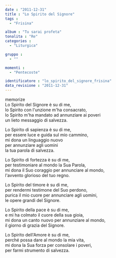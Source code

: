 ```yaml
---
date : "2011-12-31"
title : "Lo Spirito del Signore"
tags : 
  - "Frisina"

album : "Tu sarai profeta"
tonalita : "Re"
categories : 
  - "Liturgica"

gruppo : 
  - ""

momenti : 
  - "Pentecoste"

identificatore : "lo_spirito_del_signore_frisina"
data_revisione : "2011-12-31"
---
```

  
  
memorize  
Lo Spirito del Signore è su di me,   
lo Spirito con l'unzione m'ha consacrato,  
lo Spirito m'ha mandato ad annunziare ai poveri  
un lieto messaggio di salvezza.  
  
  
Lo Spirito di sapienza è su di me,   
per essere luce e guida sul mio cammino,  
mi dona un linguaggio nuovo  
per annunziare agli uomini  
la tua parola di salvezza.  
  
  
Lo Spirito di fortezza è su di me,   
per testimoniare al mondo la Sua Parola,  
mi dona il Suo coraggio per annunciare al mondo,  
l'avvento glorioso del tuo regno.  
  
  
Lo Spirito del timore è su di me,   
per rendermi testimone del Suo perdono,  
purica il mio cuore per annunciare agli uomini,  
le opere grandi del Signore.  
  
  
Lo Spirito della pace è su di me,   
e mi ha colmato il cuore della sua gioia,  
mi dona un canto nuovo per annunziare al mondo,  
il giorno di grazia del Signore.  
  
  
Lo Spirito dell'Amore è su di me,   
perché possa dare al mondo la mia vita,  
mi dona la Sua forza per consolare i poveri,  
per farmi strumento di salvezza.  
  
  
  
